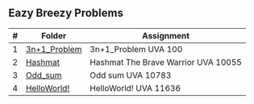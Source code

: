 ## Eazy Breezy Problems

| # | Folder | Assignment |
| :---: | ----------- | ---------------------- |
| 1 | [3n+1_Problem](3n+1_Problem) | 3n+1_Problem UVA 100 |
| 2 | [Hashmat](Hashmat) | Hashmat The Brave Warrior UVA 10055 | 
| 3 | [Odd_sum](Odd_sum) | Odd sum UVA 10783 |
| 4 | [HelloWorld!](HelloWorld!) | HelloWorld! UVA 11636 |

